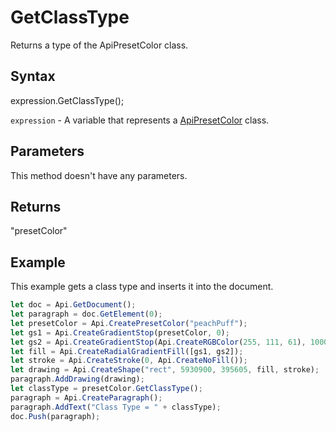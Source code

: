 # GetClassType

Returns a type of the ApiPresetColor class.

## Syntax

expression.GetClassType();

`expression` - A variable that represents a [ApiPresetColor](../ApiPresetColor.md) class.

## Parameters

This method doesn't have any parameters.

## Returns

"presetColor"

## Example

This example gets a class type and inserts it into the document.

```javascript
let doc = Api.GetDocument();
let paragraph = doc.GetElement(0);
let presetColor = Api.CreatePresetColor("peachPuff");
let gs1 = Api.CreateGradientStop(presetColor, 0);
let gs2 = Api.CreateGradientStop(Api.CreateRGBColor(255, 111, 61), 100000);
let fill = Api.CreateRadialGradientFill([gs1, gs2]);
let stroke = Api.CreateStroke(0, Api.CreateNoFill());
let drawing = Api.CreateShape("rect", 5930900, 395605, fill, stroke);
paragraph.AddDrawing(drawing);
let classType = presetColor.GetClassType();
paragraph = Api.CreateParagraph();
paragraph.AddText("Class Type = " + classType);
doc.Push(paragraph);
```
